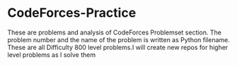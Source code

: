 # CodeForces-Practice
These are problems and analysis of CodeForces Problemset section. 
The problem number and the name of the problem is written as Python filename.
These are all Difficulty 800 level problems.I will create new repos for higher level problems as I solve them
